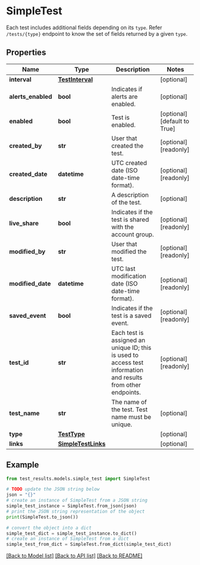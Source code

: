 # SimpleTest

Each test includes additional fields depending on its `type`. Refer `/tests/{type}` endpoint to know the set of fields returned by a given `type`.

## Properties

Name | Type | Description | Notes
------------ | ------------- | ------------- | -------------
**interval** | [**TestInterval**](TestInterval.md) |  | [optional] 
**alerts_enabled** | **bool** | Indicates if alerts are enabled. | [optional] 
**enabled** | **bool** | Test is enabled. | [optional] [default to True]
**created_by** | **str** | User that created the test. | [optional] [readonly] 
**created_date** | **datetime** | UTC created date (ISO date-time format). | [optional] [readonly] 
**description** | **str** | A description of the test. | [optional] 
**live_share** | **bool** | Indicates if the test is shared with the account group. | [optional] [readonly] 
**modified_by** | **str** | User that modified the test. | [optional] [readonly] 
**modified_date** | **datetime** | UTC last modification date (ISO date-time format). | [optional] [readonly] 
**saved_event** | **bool** | Indicates if the test is a saved event. | [optional] [readonly] 
**test_id** | **str** | Each test is assigned an unique ID; this is used to access test information and results from other endpoints. | [optional] [readonly] 
**test_name** | **str** | The name of the test. Test name must be unique. | [optional] 
**type** | [**TestType**](TestType.md) |  | [optional] 
**links** | [**SimpleTestLinks**](SimpleTestLinks.md) |  | [optional] 

## Example

```python
from test_results.models.simple_test import SimpleTest

# TODO update the JSON string below
json = "{}"
# create an instance of SimpleTest from a JSON string
simple_test_instance = SimpleTest.from_json(json)
# print the JSON string representation of the object
print(SimpleTest.to_json())

# convert the object into a dict
simple_test_dict = simple_test_instance.to_dict()
# create an instance of SimpleTest from a dict
simple_test_from_dict = SimpleTest.from_dict(simple_test_dict)
```
[[Back to Model list]](../README.md#documentation-for-models) [[Back to API list]](../README.md#documentation-for-api-endpoints) [[Back to README]](../README.md)


